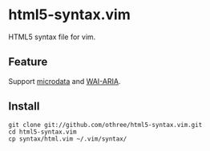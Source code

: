 # html5-syntax.vim

HTML5 syntax file for vim.

## Feature

Support [microdata][microdata] and [WAI-ARIA][WAI-ARIA].

## Install

    git clone git://github.com/othree/html5-syntax.vim.git
    cd html5-syntax.vim
    cp syntax/html.vim ~/.vim/syntax/

[microdata]:http://www.w3.org/TR/microdata/
[WAI-ARIA]:http://www.w3.org/TR/wai-aria/
